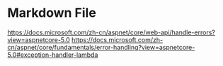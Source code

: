 ﻿# Markdown File

https://docs.microsoft.com/zh-cn/aspnet/core/web-api/handle-errors?view=aspnetcore-5.0
https://docs.microsoft.com/zh-cn/aspnet/core/fundamentals/error-handling?view=aspnetcore-5.0#exception-handler-lambda

